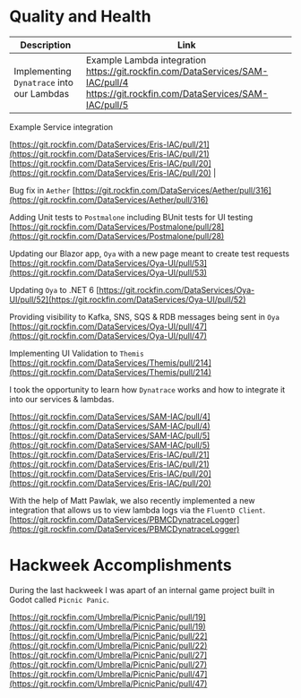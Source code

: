 # Quality and Health

| Description | Link |
| -------- | ------- |
| Implementing `Dynatrace` into our Lambdas | Example Lambda integration https://git.rockfin.com/DataServices/SAM-IAC/pull/4 https://git.rockfin.com/DataServices/SAM-IAC/pull/5 |
Example Service integration

[https://git.rockfin.com/DataServices/Eris-IAC/pull/21](https://git.rockfin.com/DataServices/Eris-IAC/pull/21)
[https://git.rockfin.com/DataServices/Eris-IAC/pull/20](https://git.rockfin.com/DataServices/Eris-IAC/pull/20) |


Bug fix in `Aether` [https://git.rockfin.com/DataServices/Aether/pull/316](https://git.rockfin.com/DataServices/Aether/pull/316)

Adding Unit tests to `Postmalone` including BUnit tests for UI testing [https://git.rockfin.com/DataServices/Postmalone/pull/28](https://git.rockfin.com/DataServices/Postmalone/pull/28)

Updating our Blazor app, `Oya` with a new page meant to create test requests [https://git.rockfin.com/DataServices/Oya-UI/pull/53](https://git.rockfin.com/DataServices/Oya-UI/pull/53)

Updating `Oya` to .NET 6 [https://git.rockfin.com/DataServices/Oya-UI/pull/52](https://git.rockfin.com/DataServices/Oya-UI/pull/52)

Providing visibility to Kafka, SNS, SQS & RDB messages being sent in `Oya` [https://git.rockfin.com/DataServices/Oya-UI/pull/47](https://git.rockfin.com/DataServices/Oya-UI/pull/47)

Implementing UI Validation to `Themis`
[https://git.rockfin.com/DataServices/Themis/pull/214](https://git.rockfin.com/DataServices/Themis/pull/214)

I took the opportunity to learn how `Dynatrace` works and how to integrate it into our services & lambdas.

[https://git.rockfin.com/DataServices/SAM-IAC/pull/4](https://git.rockfin.com/DataServices/SAM-IAC/pull/4)
[https://git.rockfin.com/DataServices/SAM-IAC/pull/5](https://git.rockfin.com/DataServices/SAM-IAC/pull/5)
[https://git.rockfin.com/DataServices/Eris-IAC/pull/21](https://git.rockfin.com/DataServices/Eris-IAC/pull/21)
[https://git.rockfin.com/DataServices/Eris-IAC/pull/20](https://git.rockfin.com/DataServices/Eris-IAC/pull/20)

With the help of Matt Pawlak, we also recently implemented a new integration that allows us to view lambda logs via the `FluentD Client`.
[https://git.rockfin.com/DataServices/PBMCDynatraceLogger](https://git.rockfin.com/DataServices/PBMCDynatraceLogger)

# Hackweek Accomplishments

During the last hackweek I was apart of an internal game project built in Godot called `Picnic Panic`.

[https://git.rockfin.com/Umbrella/PicnicPanic/pull/19](https://git.rockfin.com/Umbrella/PicnicPanic/pull/19)
[https://git.rockfin.com/Umbrella/PicnicPanic/pull/22](https://git.rockfin.com/Umbrella/PicnicPanic/pull/22)
[https://git.rockfin.com/Umbrella/PicnicPanic/pull/27](https://git.rockfin.com/Umbrella/PicnicPanic/pull/27)
[https://git.rockfin.com/Umbrella/PicnicPanic/pull/47](https://git.rockfin.com/Umbrella/PicnicPanic/pull/47)

